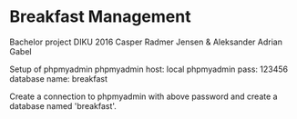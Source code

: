 # Breakfast Management
Bachelor project DIKU 2016
Casper Radmer Jensen & Aleksander Adrian Gabel

Setup of phpmyadmin
phpmyadmin host: local
phpmyadmin pass: 123456
database name: breakfast

Create a connection to phpmyadmin with above password and create a database named 'breakfast'.
